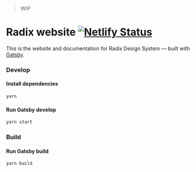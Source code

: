 > WIP

# Radix website [![Netlify Status](https://api.netlify.com/api/v1/badges/910bf27a-b1f4-43c5-bd5b-dff35ddaf921/deploy-status)](https://app.netlify.com/sites/test-radix/deploys)

This is the website and documentation for Radix Design System — built with [Gatsby](https://www.gatsbyjs.org).

### Develop

#### Install dependencies

```sh
yarn
```

#### Run Gatsby develop

```sh
yarn start
```

### Build

#### Run Gatsby build

```sh
yarn build
```
